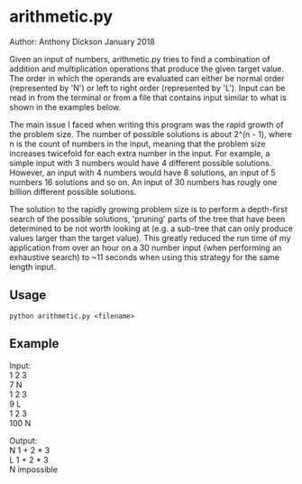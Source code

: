 # arithmetic.py

Author: Anthony Dickson
January 2018

Given an input of numbers, arithmetic.py tries to find a combination of addition and multiplication operations that produce the given target value.
The order in which the operands are evaluated can either be normal order (represented by 'N') or left to right order (represented by 'L').
Input can be read in from the terminal or from a file that contains input similar to what is shown in the examples below.

The main issue I faced when writing this program was the rapid growth of the problem size. The number of possible solutions is about 2^(n - 1),
 where n is the count of numbers in the input, meaning that the problem size increases twicefold for each extra number in the input.
For example, a simple input with 3 numbers would have 4 different possible solutions. However, an input with 4 numbers would have 8 solutions, an input of 5 numbers 16 solutions and so on. An input of 30 numbers has rougly one billion different possible solutions.

The solution to the rapidly growing problem size is to perform a depth-first search of the possible solutions, 'pruning' parts of the tree that have been determined to be not worth looking at (e.g. a sub-tree that can only produce values larger than the target value). This greatly reduced the run time of my application from over an hour on a 30 number input (when performing an exhaustive search) to ~11 seconds when using this strategy for the same length input.

## Usage

```shell
python arithmetic.py <filename>
```

## Example

Input:  
1 2 3  
7 N  
1 2 3  
9 L  
1 2 3  
100 N

Output:  
N 1 + 2 * 3  
L 1 + 2 * 3  
N impossible